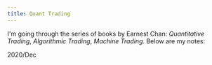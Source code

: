 ```yaml
---
title: Quant Trading
---
```


I'm going through the series of books by Earnest Chan: *Quantitative Trading*, *Algorithmic Trading*, *Machine Trading*. Below are my notes:

2020/Dec
